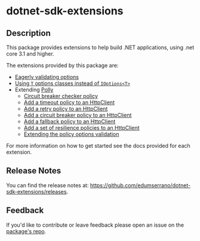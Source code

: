 # dotnet-sdk-extensions

## Description

This package provides extensions to help build .NET applications, using .net core 3.1 and higher.

The extensions provided by this package are:

* [Eagerly validating options](https://github.com/edumserrano/dotnet-sdk-extensions/blob/1.0.0/docs/configuration/options-eagerly-validation.md)
* [Using `T` options classes instead of `IOptions<T>`](https://github.com/edumserrano/dotnet-sdk-extensions/blob/1.0.0/docs/configuration/options-without-IOptions.md)
* Extending [Polly](https://github.com/App-vNext/Polly)
  * [Circuit breaker checker policy](https://github.com/edumserrano/dotnet-sdk-extensions/blob/1.0.0/docs/polly/circuit-breaker-checker-policy.md)
  * [Add a timeout policy to an HttpClient](https://github.com/edumserrano/dotnet-sdk-extensions/blob/1.0.0/docs/polly/httpclient-with-timeout-policy.md)
  * [Add a retry policy to an HttpClient](https://github.com/edumserrano/dotnet-sdk-extensions/blob/1.0.0/docs/polly/httpclient-with-retry-policy.md)
  * [Add a circuit breaker policy to an HttpClient](https://github.com/edumserrano/dotnet-sdk-extensions/blob/1.0.0/docs/polly/httpclient-with-circuit-breaker-policy.md)
  * [Add a fallback policy to an HttpClient](https://github.com/edumserrano/dotnet-sdk-extensions/blob/1.0.0/docs/polly/httpclient-with-fallback-policy.md)
  * [Add a set of resilience policies to an HttpClient](https://github.com/edumserrano/dotnet-sdk-extensions/blob/1.0.0/docs/polly/httpclient-with-resilience-policies.md)
  * [Extending the policy options validation](https://github.com/edumserrano/dotnet-sdk-extensions/blob/1.0.0/docs/polly/extending-policy-options-validation.md)

For more information on how to get started see the docs provided for each extension.

## Release Notes

You can find the release notes at: https://github.com/edumserrano/dotnet-sdk-extensions/releases.

## Feedback

If you'd like to contribute or leave feedback please open an issue on the [package's repo](https://github.com/edumserrano/dotnet-sdk-extensions).
